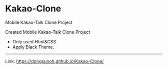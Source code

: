 # Kakao-Clone
Mobile Kakao-Talk Clone Project

Created Mobile Kakao-Talk Clone Project
 - Only used Html&CSS.
 - Apply Black Theme.

*** 
Link: https://dongsunoh.github.io/Kakao-Clone/

